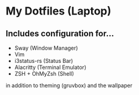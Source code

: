 # My Dotfiles (Laptop)

## Includes configuration for...
- Sway (Window Manager)
- Vim
- i3status-rs (Status Bar)
- Alacritty (Terminal Emulator)
- ZSH + OhMyZsh (Shell)

in addition to theming (gruvbox) and the wallpaper

